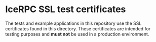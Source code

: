 # IceRPC SSL test certificates

The tests and example applications in this repository use the SSL certificates found in this directory. These
certificates are intended for testing purposes and **must not** be used in a production environment.
